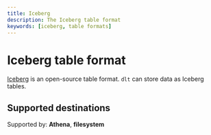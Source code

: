 ```yaml
---
title: Iceberg
description: The Iceberg table format
keywords: [iceberg, table formats]
---
```


# Iceberg table format

[Iceberg](https://iceberg.apache.org/) is an open-source table format. `dlt` can store data as Iceberg tables.

## Supported destinations

Supported by: **Athena**, **filesystem**

